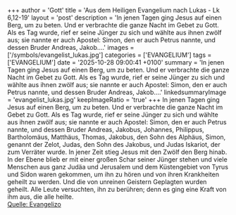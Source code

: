 +++
author = 'Gott'
title = 'Aus dem Heiligen Evangelium nach Lukas - Lk 6,12-19'
layout = 'post'
description = 'In jenen Tagen ging Jesus auf einen Berg, um zu beten. Und er verbrachte die ganze Nacht im Gebet zu Gott. Als es Tag wurde, rief er seine Jünger zu sich und wählte aus ihnen zwölf aus; sie nannte er auch Apostel: Simon, den er auch Petrus nannte, und dessen Bruder Andreas, Jakob....'
images = ['/symbols/evangelist_lukas.jpg']
categories = ['EVANGELIUM']
tags = ['EVANGELIUM']
date = '2025-10-28 09:00:41 +0100'
summary = 'In jenen Tagen ging Jesus auf einen Berg, um zu beten. Und er verbrachte die ganze Nacht im Gebet zu Gott. Als es Tag wurde, rief er seine Jünger zu sich und wählte aus ihnen zwölf aus; sie nannte er auch Apostel: Simon, den er auch Petrus nannte, und dessen Bruder Andreas, Jakob....'
linkedsummaryImage = 'evangelist_lukas.jpg'
keepImageRatio = 'true'
+++
In jenen Tagen ging Jesus auf einen Berg, um zu beten. Und er verbrachte die ganze Nacht im Gebet zu Gott.
Als es Tag wurde, rief er seine Jünger zu sich und wählte aus ihnen zwölf aus; sie nannte er auch Apostel:
Simon, den er auch Petrus nannte, und dessen Bruder Andreas, Jakobus, Johannes, Philippus, Bartholomäus,
Matthäus, Thomas, Jakobus, den Sohn des Alphäus, Simon, genannt der Zelot,
Judas, den Sohn des Jakobus, und Judas Iskariot, der zum Verräter wurde.<!--more-->
In jener Zeit stieg Jesus mit den Zwölf den Berg hinab. In der Ebene blieb er mit einer großen Schar seiner Jünger stehen und viele Menschen aus ganz Judäa und Jerusalem und dem Küstengebiet von Tyrus und Sidon
waren gekommen, um ihn zu hören und von ihren Krankheiten geheilt zu werden. Und die von unreinen Geistern Geplagten wurden geheilt.
Alle Leute versuchten, ihn zu berühren; denn es ging eine Kraft von ihm aus, die alle heilte.<br> [Quelle: Evangelizo](https://evangeliumtagfuertag.org/DE/gospel)